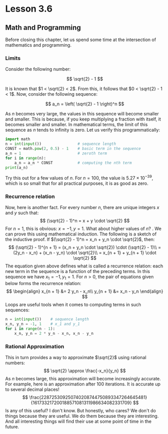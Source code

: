 # Lesson 3.6

## Math and Programming

Before closing this chapter, let us spend some time at the intersection of mathematics and programming.

### Limits

Consider the following number:

$$
\sqrt{2} - 1
$$

It is known that $1 < \sqrt{2} < 2$. From this, it follows that $0 < \sqrt{2} - 1 < 1$. Now, consider the following sequence:

$$
a_n = \left( \sqrt{2} - 1 \right)^n
$$

As $n$ becomes very large, the values in this sequence will become smaller and smaller. This is because, if you keep multiplying a fraction with itself, it becomes smaller and smaller. In mathematical terms, the limit of this sequence as $n$ tends to infinity is zero. Let us verify this programmatically:

<!-- Replace this with a repl -->

```python linenums="1"
import math
n = int(input())				# sequence length
CONST = math.pow(2, 0.5) - 1	# basic term in the sequence
a_n = 1							# zeroth term
for i in range(n):
    a_n = a_n * CONST			# computing the nth term
print(a_n)
```

Try this out for a few values of $n$. For $n = 100$, the value is $5.27 \times 10^{-39}$, which is so small that for all practical purposes, it is as good as zero. 

### Recurrence relation

Now, here is another fact. For every number $n$, there are unique integers $x$ and $y$ such that:
$$
(\sqrt{2} - 1)^n = x + y \cdot \sqrt{2}
$$
For $n = 1$, this is obvious: $x = -1, y = 1$. What about higher values of $n$? . We can prove this using mathematical induction. The following is a sketch of the inductive proof. If $(\sqrt{2} - 1)^n = x_n + y_n \cdot \sqrt{2}$, then:
$$
(\sqrt{2} - 1)^{n + 1} = (x_n + y_n \cdot \sqrt{2}) \cdot (\sqrt{2} - 1)\\
= (2y_n - x_n) + (x_n - y_n) \cdot \sqrt{2}\\
= x_{n + 1} + y_{n + 1} \cdot \sqrt{2}
$$
The equation given above defines what is called a recurrence relation: each new term in the sequence is a function of the preceding terms. In this sequence we have $x_1 = -1, y_1 = 1$. For $n > 0$, the pair of equations given below forms the recurrence relation:
$$
\begin{align}
x_{n + 1} &= 2 y_n - x_n\\
y_{n + 1} &= x_n - y_n
\end{align}
$$
Loops are useful tools when it comes to computing terms in such sequences:

```python
n = int(input())	# sequence length
x_n, y_n = -1, 1	# x_1 and y_1
for i in range(n - 1):
    x_n, y_n = 2 * y_n - x_n, x_n - y_n
```



### Rational Approximation

This in turn provides a way to approximate $\sqrt{2}$ using rational numbers:
$$
\sqrt{2} \approx \frac{-x_n}{y_n}
$$
As $n$ becomes large, this approximation will become increasingly accurate. For example, here is an approximation after 100 iterations. It is accurate up to several decimal places!
$$
\frac{228725309250740208744750893347264645481}{161733217200188571081311986634082331709}
$$
Is any of this useful? I don't know. But honestly, who cares? We don't do things because they are useful. We do them because they are interesting. And all interesting things will find their use at some point of time in the future.